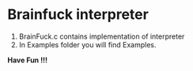 # Brainfuck interpreter 


1. BrainFuck.c contains implementation of interpreter
2. In Examples folder you will find Examples.


**Have Fun !!!**
